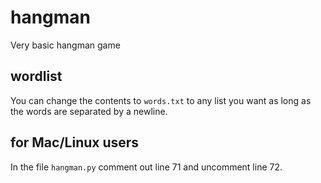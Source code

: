 # hangman
Very basic hangman game

## wordlist
You can change the contents to `words.txt` to any list you want as long as the words are separated by a newline.

## for Mac/Linux users
In the file `hangman.py` comment out line 71 and uncomment line 72.
